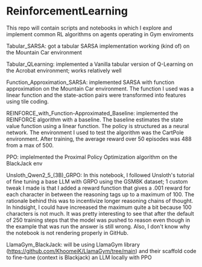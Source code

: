 # ReinforcementLearning
This repo will contain scripts and notebooks in which I explore and implement common RL algorithms on agents operating in Gym enviroments

Tabular_SARSA: got a tabular SARSA implementation working (kind of) on the Mountain Car environment

Tabular_QLearning: implemented a Vanilla tabular version of Q-Learning on the Acrobat environment; works relatively well

Function_Approximation_SARSA: implemented SARSA with function approximation on the Mountain Car environment. The function I used was a linear function and the state-action pairs were transformed into features using tile coding.

REINFORCE_with_Function-Approximated_Baseline: implemented the REINFORCE algorithm with a baseline. The baseline estimates the state value function using a linear function. The policy is structured as a neural network. The environment I used to test the algorithm was the CartPole environment. After training, the average reward over 50 episodes was 488 from a max of 500.

PPO: implelmented the Proximal Policy Optimization algorithm on the BlackJack env

Unsloth_Qwen2_5_(3B)_GRPO: In this notebook, I followed Unsloth's tutorial of fine tuning a base LLM with GRPO using the GSM8K dataset; 1 custom tweak I made is that I added a reward function that gives a .001 reward for each character in between the reasoning tags up to a maximum of 100. The rationale behind this was to incentivize longer reasoning chains of thought. In hindsight, I could have increeased the maximum quite a bit because 100 characters is not much. It was pretty interesting to see that after the default of 250 training steps that the model was pushed to reason even though in the example that was run the answer is still wrong. Also, I don't know why the notebook is not rendering properly in GitHub. 

LlamaGym_BlackJack: will be using LlamaGym library (https://github.com/KhoomeiK/LlamaGym/tree/main) and their scaffold code to fine-tune (context is Blackjack) an LLM locally with PPO
